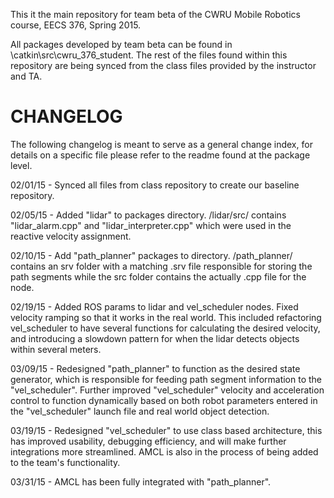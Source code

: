 This it the main repository for team beta of the CWRU Mobile Robotics course, EECS 376, Spring 2015.

All packages developed by team beta can be found in \catkin\src\cwru_376_student.
The rest of the files found within this repository are being synced from the class files provided by the instructor and TA.

# CHANGELOG

The following changelog is meant to serve as a general change index,
for details on a specific file please refer to the readme found at the package level.

02/01/15 - Synced all files from class repository to create our baseline repository.

02/05/15 - Added "lidar" to packages directory. /lidar/src/ contains "lidar_alarm.cpp" and "lidar_interpreter.cpp" which were used in the reactive velocity assignment.

02/10/15 - Add "path_planner" packages to directory. /path_planner/ contains an srv folder with a matching .srv file responsible for storing the path segments while the src folder contains the actually .cpp file for the node.

02/19/15 - Added ROS params to lidar and vel_scheduler nodes. Fixed velocity ramping so that it works in the real world. This included refactoring vel_scheduler to have several functions for calculating the desired velocity, and introducing a slowdown pattern for when the lidar detects objects within several meters. 

03/09/15 - Redesigned "path_planner" to function as the desired state generator, which is responsible for feeding path segment information to the "vel_scheduler". Further improved "vel_scheduler" velocity and acceleration control to function dynamically based on both robot parameters entered in the "vel_scheduler" launch file and real world object detection.

03/19/15 - Redesigned "vel_scheduler" to use class based architecture, this has improved usability, debugging efficiency, and will make further integrations more streamlined. AMCL is also in the process of being added to the team's functionality.

03/31/15 - AMCL has been fully integrated with "path_planner".

